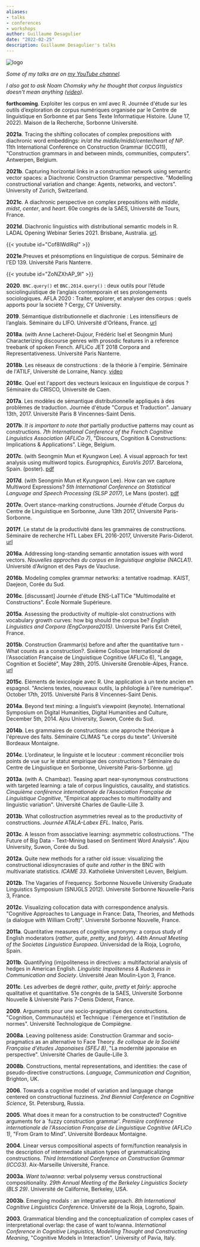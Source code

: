 ```yaml
---
aliases:
- talks
- conferences
- workshops
author: Guillaume Desagulier
date: "2022-02-25"
description: Guillaume Desagulier's talks
---
```

![logo](/images/logogd.png)

*Some of my talks are on [my YouTube channel](https://www.youtube.com/channel/UCjfZfTbV4M-gU2zHJ1YSM2g).*

*I also got to ask Noam Chomsky why he thought that corpus linguistics doesn't mean anything ([video](https://youtu.be/cVKPd7edpII?t=5401)).*

**forthcoming**. Exploiter les corpus en xml avec R. Journée d'étude sur les outils d’exploration de corpus numériques organisée par le Centre de linguistique en Sorbonne et par Sens Texte Informatique Histoire. (June 17, 2022). Maison de la Recherche, Sorbonne Université.

**2021a**. Tracing the shifting collocates of complex prepositions with diachronic word embeddings: *in/at the middle/midst/center/heart of NP*. 11th International Conference on Construction Grammar (ICCG11), "Construction grammars in and between minds, communities, computers". Antwerpen, Belgium.

**2021b**. Capturing horizontal links in a construction network using semantic vector spaces: a Diachronic Construction Grammar perspective. "Modelling constructional variation and change: Agents, networks, and vectors". University of Zurich, Switzerland.

**2021c**. A diachronic perspective on complex prepositions with *middle*, *midst*, *center*, and *heart*. 60e congrès de la SAES, Université de Tours, France.

**2021d**. Diachronic linguistics with distributional semantic models in R. LADAL Opening Webinar Series 2021. Brisbane, Australia. [url](https://slcladal.github.io/opening.html).

{{< youtube id="Cof8lWdlRqI" >}}

**2021e**.Preuves et présomptions en linguistique de corpus. Séminaire de l'ED 139. Université Paris Nanterre.

{{< youtube id="ZoNZXhAP_9I" >}}

**2020**. `BNC.query()` et `BNC.2014.query()` : deux outils pour l’étude sociolinguistique de l’anglais contemporain et ses prolongements sociologiques. AFLA 2020 : Traiter, explorer, et analyser des corpus : quels apports pour la société ? Cergy, CY University.

**2019**. Sémantique distributionnelle et diachronie : Les intensifieurs de l’anglais. Séminaire du LIFO. Université d'Orléans, France. [url](https://tinyurl.com/LIFO2019)

**2018a**. (with Anne Lacheret-Dujour, Frédéric Isel et Seongmin Mun) Characterizing discourse genres with prosodic features in a reference treebank of spoken French. AFLiCo JET 2018 Corpora and Representativeness. Université Paris Nanterre.

**2018b**. Les réseaux de constructions : de la théorie à l'empirie. Séminaire de l'ATILF, Université de Lorraine, Nancy. [video](https://tinyurl.com/seminaires-de-latilf-en-video)

**2018c**. Quel est l'apport des vecteurs lexicaux en linguistique de corpus ? Séminaire du CRISCO, Université de Caen.

**2017a**. Les modèles de sémantique distributionnelle appliqués à des problèmes de traduction. Journée d'étude "Corpus et Traduction". January 13th, 2017. Université Paris 8 Vincennes-Saint Denis.

**2017b**. *It is important to note that* partially productive patterns may count as constructions. *7th International Conference of the French Cognitive Linguistics Association (AFLiCo 7)*, "Discours, Cognition & Constructions: Implications & Applications". Liège, Belgium.

**2017c**. (with Seongmin Mun et Kyungwon Lee). A visual approach for text analysis using multiword topics. *Eurographics, EuroVis 2017*. Barcelona, Spain. (poster). [pdf](https://halshs.archives-ouvertes.fr/halshs-01590990/document)

**2017d**. (with Seongmin Mun et Kyungwon Lee). How can we capture Multiword Expressions? *5th International Conference on Statistical Language and Speech Processing (SLSP 2017)*, Le Mans (poster). [pdf](https://hal.archives-ouvertes.fr/hal-01705515/document)

**2017e**. Overt stance-marking constructions. Journée d'étude Corpus du Centre de Linguistique en Sorbonne, June 13th 2017, Université Paris-Sorbonne.

**2017f**. Le statut de la productivité dans les grammaires de constructions. Séminaire de recherche HTL Labex EFL 2016-2017, Université Paris-Diderot. [url](https://carnetshtl.hypotheses.org/1702)

**2016a**. Addressing long-standing semantic annotation issues with word vectors. *Nouvelles approches du corpus en linguistique anglaise (NACLA1)*. Université d'Avignon et des Pays de Vaucluse.

**2016b**. Modeling complex grammar networks: a tentative roadmap. KAIST, Daejeon, Corée du Sud.

**2016c**. [discussant] Journée d'étude ENS-LaTTiCe "Multimodalité et Constructions". École Normale Supérieure. 

**2015a**. Assessing the productivity of multiple-slot constructions with vocabulary growth curves: how big should the corpus be? *English Linguistics and Corpora (EngCorpora2015)*. Université Paris Est Créteil, France.

**2015b**. Construction Grammar(s) before and after the quantitative turn - What counts as a construction?. Sixième Colloque International de l'Association Française de Linguistique Cognitive (AFLiCo 6), "Langage, Cognition et Société", May 28th, 2015. Université Grenoble-Alpes, France. [url](https://aflico6.sciencesconf.org)

**2015c**. Eléments de lexicologie avec R. Une application à un texte ancien en espagnol. "Anciens textes, nouveaux outils, la philologie à l'ère numérique". October 17th, 2015. Université Paris 8 Vincennes-Saint Denis.

**2014a**. Beyond text mining: a linguist’s viewpoint (keynote). International Symposium on Digital Humanities, Digital Humanities and Culture, December 5th, 2014. Ajou University, Suwon, Corée du Sud.

**2014b**. Les grammaires de constructions: une approche théorique à l'épreuve des faits. Séminaire CLIMAS "Le corps du texte". Université Bordeaux Montaigne.

**2014c**. L’ordinateur, le linguiste et le locuteur : comment réconcilier trois points de vue sur le statut empirique des constructions ? Séminaire du Centre de Linguistique en Sorbonne, Université Paris-Sorbonne. [url](http://www.paris-sorbonne.fr/programme-5921)

**2013a**. (with A. Chambaz). Teasing apart near-synonymous constructions with targeted learning: a tale of corpus linguistics, causality, and statistics. *Cinquième conférence internationale de l'Association Française de Linguistique Cognitive*, "Empirical approaches to multimodality and linguistic variation". Université Charles de Gaulle-Lille 3.

**2013b**. What collostruction asymmetries reveal as to the productivity of constructions. *Journée ATALA-Labex EFL*. Inalco, Paris.

**2013c**. A lesson from associative learning: asymmetric collostructions. "The Future of Big Data - Text-Mining based on Sentiment Word Analysis". Ajou University, Suwon, Corée du Sud.

**2012a**. Quite new methods for a rather old issue: visualizing the constructional idiosyncrasies of *quite* and *rather* in the BNC with multivariate statistics. *ICAME 33*. Katholieke Universiteit Leuven, Belgium.

**2012b**. The Vagaries of Frequency. Sorbonne Nouvelle University Graduate Linguistics Symposium (SNUGLS 2012). Université Sorbonne Nouvelle-Paris 3, France.

**2012c**. Visualizing collocation data with correspondence analysis. "Cognitive Approaches to Language in France: Data, Theories, and Methods (a dialogue with William Croft)". Université Sorbonne Nouvelle, France.

**2011a**. Quantitative measures of cognitive synonymy: a corpus study of English moderators (*rather*, *quite*, *pretty*, and *fairly*). *44th Annual Meeting of the Societas Linguistica Europaea*. Universidad de la Rioja, Logroño, Spain.

**2011b**. Quantifying (im)politeness in directives: a multifactorial analysis of hedges in American English. *Linguistic Impoliteness & Rudeness in Communication and Society*. Université Jean Moulin-Lyon 3, France.

**2011c**. Les adverbes de degré *rather*, *quite*, *pretty* et *fairly*: approche qualitative et quantitative. 51e congrès de la SAES, Université Sorbonne Nouvelle & Université Paris 7-Denis Diderot, France.

**2009**. Arguments pour une socio-pragmatique des constructions. "Cognition, Communauté(s) et Technique : l'émergence et l'institution de normes". Université Technologique de Compiègne.

**2008a**. Leaving politeness aside: Construction Grammar and socio-pragmatics as an alternative to Face Theory. *8e colloque de la Société Française d'études Japonaises (SFEJ 8)*, "La modernité japonaise en perspective". Université Charles de Gaulle-Lille 3.

**2008b**. Constructions, mental representations, and identities: the case of pseudo-directive constructions. *Language, Communication and Cognition*, Brighton, UK.

**2006**. Towards a cognitive model of variation and language change centered on constructional fuzziness. *2nd Biennial Conference on Cognitive Science*, St. Petersburg, Russia.

**2005**. What does it mean for a construction to be constructed? Cognitive arguments for a `fuzzy construction grammar'. *Première conférence internationale de l'Association Française de Linguistique Cognitive (AFLiCo 1)*, "From Gram to Mind". Université Bordeaux Montaigne.

**2004**. Linear versus compositional aspects of form/function reanalysis in the description of intermediate situation types of grammaticalizing constructions. *Third International Conference on Construction Grammar (ICCG3)*. Aix-Marseille Université, France.

**2003a**. *Want to*/*wanna*: verbal polysemy versus constructional compositionality. *29th Annual Meeting of the Berkeley Linguistics Society (BLS 29)*. Université de Californie, Berkeley, USA.

**2003b**. Emerging modals : an integrative approach. *8th International Cognitive Linguistics Conference*. Université de la Rioja, Logroño, Spain.

**2003**. Grammatical blending and the conceptualization of complex cases of interpretational overlap: the case of want to/wanna. *International Conference in Cognitive Linguistics, Modelling Thought and Constructing Meaning*, "Cognitive Models in Interaction". University of Pavia, Italy.

